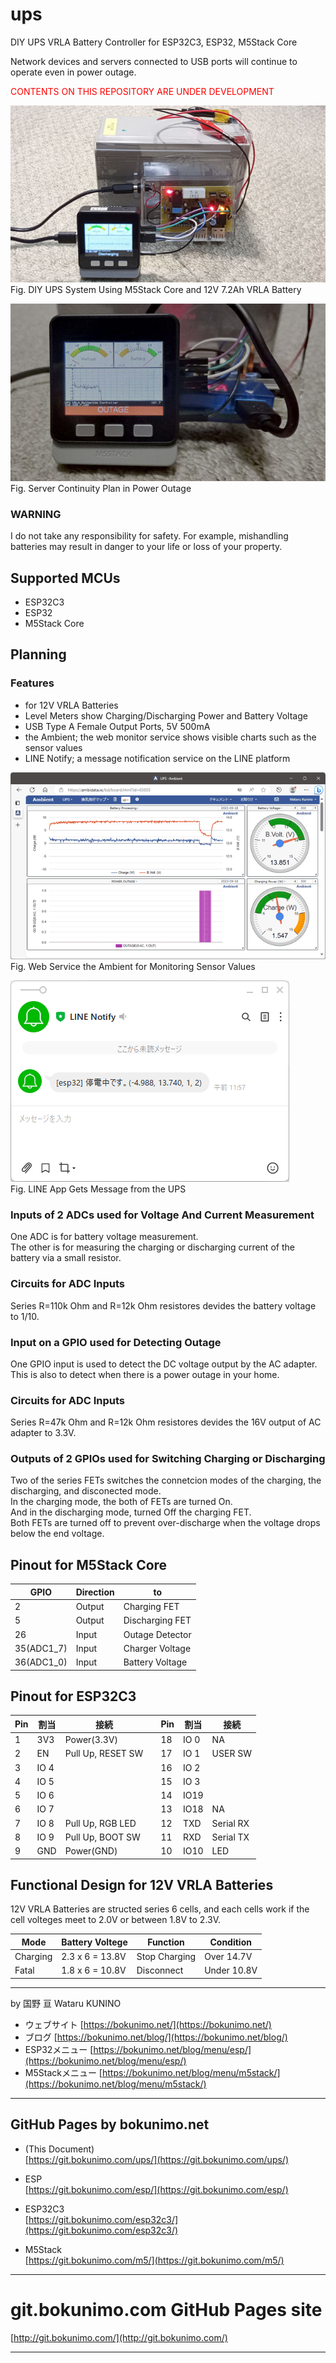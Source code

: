 # ups
DIY UPS VRLA Battery Controller for ESP32C3, ESP32, M5Stack Core  

Network devices and servers connected to USB ports will continue to operate even in power outage.

<font color="red">CONTENTS ON THIS REPOSITORY ARE UNDER DEVELOPMENT</font>  

![DIY UPS System Example](/pictures/ups_m5stack.jpg)  
Fig. DIY UPS System Using M5Stack Core and 12V 7.2Ah VRLA Battery

![DIY UPS System in Power Outage](/pictures/ups_m5stack_outage.jpg)  
Fig. Server Continuity Plan in Power Outage

### WARNING
I do not take any responsibility for safety.
For example, mishandling batteries may result in danger to your life or loss of your property.

## Supported MCUs
- ESP32C3
- ESP32
- M5Stack Core

## Planning

### Features
- for 12V VRLA Batteries
- Level Meters show Charging/Discharging Power and Battery Voltage
- USB Type A Female Output Ports, 5V 500mA
- the Ambient; the web monitor service shows visible charts such as the sensor values
- LINE Notify; a message notification service on the LINE platform

![Monitor on Web Service Ambient](/pictures/ups_ambient02.png)  
Fig. Web Service the Ambient for Monitoring Sensor Values

![LINE Notify](/pictures/ups_line01.png)  
Fig. LINE App Gets Message from the UPS

### Inputs of 2 ADCs used for Voltage And Current Measurement  
One ADC is for battery voltage measurement.  
The other is for measuring the charging or discharging current of the battery via a small resistor.  

### Circuits for ADC Inputs
Series R=110k Ohm and R=12k Ohm resistores devides the battery voltage to 1/10.  

### Input on a GPIO used for Detecting Outage  
One GPIO input is used to detect the DC voltage output by the AC adapter.  
This is also to detect when there is a power outage in your home.  

### Circuits for ADC Inputs
Series R=47k Ohm and R=12k Ohm resistores devides the 16V output of AC adapter to 3.3V.  

### Outputs of 2 GPIOs used for Switching Charging or Discharging  
Two of the series FETs switches the connetcion modes of the charging, the discharging, and disconected mode.  
In the charging mode, the both of FETs are turned On.  
And in the discharging mode, turned Off the charging FET.  
Both FETs are turned off to prevent over-discharge when the voltage drops below the end voltage.  

## Pinout for M5Stack Core

|GPIO	|Direction	|to	|
|-------|-----------|---|
|2	|Output	|Charging FET	|
|5	|Output	|Discharging FET	|
|26	|Input	|Outage Detector	|
|35(ADC1_7)	|Input	|Charger Voltage	|
|36(ADC1_0)	|Input	|Battery Voltage	|

## Pinout for ESP32C3

|Pin	|割当	|接続	|	|Pin	|割当	|接続	|
|-------|-------|-------|---|-------|-------|-------|
|1	|3V3	|Power(3.3V)	|	|18	|IO 0	|NA	|
|2	|EN	|Pull Up, RESET SW	|	|17	|IO 1	|USER SW	|
|3	|IO 4	|	|	|16	|IO 2	|	|
|4	|IO 5	|	|	|15	|IO 3	|	|
|5	|IO 6	|	|	|14	|IO19	|	|
|6	|IO 7	|	|	|13	|IO18	|NA	|
|7	|IO 8	|Pull Up, RGB LED	|	|12	|TXD	|Serial RX	|
|8	|IO 9	|Pull Up, BOOT SW	|	|11	|RXD	|Serial TX	|
|9	|GND	|Power(GND)	|	|10	|IO10	|LED	|

## Functional Design for 12V VRLA Batteries

12V VRLA Batteries are structed series 6 cells, and each cells work if the cell volteges meet to 2.0V or between 1.8V to 2.3V. 

|Mode	|Battery Voltege	|Function	|Condition	|
|-------|-------------------|-----------|-----------|
|Charging	|2.3 x 6 = 13.8V	|Stop Charging	|Over 14.7V	|
|Fatal	|1.8 x 6 = 10.8V|Disconnect	|Under 10.8V	|

----------------------------------------------------------------

by 国野 亘 Wataru KUNINO 
- ウェブサイト [https://bokunimo.net/](https://bokunimo.net/)
- ブログ [https://bokunimo.net/blog/](https://bokunimo.net/blog/)
- ESP32メニュー [https://bokunimo.net/blog/menu/esp/](https://bokunimo.net/blog/menu/esp/)
- M5Stackメニュー [https://bokunimo.net/blog/menu/m5stack/](https://bokunimo.net/blog/menu/m5stack/)

----------------------------------------------------------------

## GitHub Pages by bokunimo.net 

*  (This Document)  
  [https://git.bokunimo.com/ups/](https://git.bokunimo.com/ups/)  

* ESP  
  [https://git.bokunimo.com/esp/](https://git.bokunimo.com/esp/)

* ESP32C3  
  [https://git.bokunimo.com/esp32c3/](https://git.bokunimo.com/esp32c3/)

* M5Stack  
  [https://git.bokunimo.com/m5/](https://git.bokunimo.com/m5/)

----------------------------------------------------------------

# git.bokunimo.com GitHub Pages site
[http://git.bokunimo.com/](http://git.bokunimo.com/)  

----------------------------------------------------------------
